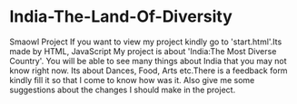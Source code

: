 # India-The-Land-Of-Diversity
Smaowl Project
If you want to view my project kindly go to 'start.html'.Its made by HTML, JavaScript
My project is about 'India:The Most Diverse Country'.
You will be able to see many things about India that you may not know right now.
Its about Dances, Food, Arts etc.There is a feedback form kindly fill it so that I come to know how was it.
Also give me some suggestions about the changes I should make in the project.
